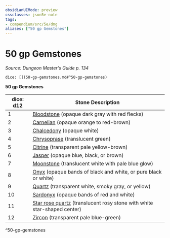 ```yaml
---
obsidianUIMode: preview
cssclasses: json5e-note
tags:
- compendium/src/5e/dmg
aliases: ["50 gp Gemstones"]
---
```

# 50 gp Gemstones
*Source: Dungeon Master's Guide p. 134* 

`dice: [](50-gp-gemstones.md#^50-gp-gemstones)`

**50 gp Gemstones**

| dice: d12 | Stone Description |
|-----------|-------------------|
| 1 | [Bloodstone](bloodstone.md) (opaque dark gray with red flecks) |
| 2 | [Carnelian](carnelian.md) (opaque orange to red-brown) |
| 3 | [Chalcedony](chalcedony.md) (opaque white) |
| 4 | [Chrysoprase](chrysoprase.md) (translucent green) |
| 5 | [Citrine](citrine.md) (transparent pale yellow-brown) |
| 6 | [Jasper](jasper.md) (opaque blue, black, or brown) |
| 7 | [Moonstone](moonstone.md) (translucent white with pale blue glow) |
| 8 | [Onyx](onyx.md) (opaque bands of black and white, or pure black or white) |
| 9 | [Quartz](quartz.md) (transparent white, smoky gray, or yellow) |
| 10 | [Sardonyx](sardonyx.md) (opaque bands of red and white) |
| 11 | [Star rose quartz](star-rose-quartz.md) (translucent rosy stone with white star-shaped center) |
| 12 | [Zircon](zircon.md) (transparent pale blue-green) |
^50-gp-gemstones
